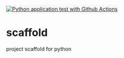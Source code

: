 [![Python application test with Github Actions](https://github.com/Davidcparrar/scaffold/actions/workflows/main.yml/badge.svg)](https://github.com/Davidcparrar/scaffold/actions/workflows/main.yml)

# scaffold
project scaffold for python
